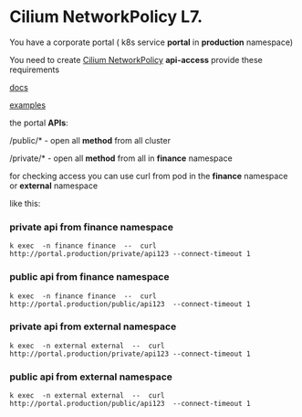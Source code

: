 # Cilium NetworkPolicy  L7.



You have a corporate portal ( k8s service **portal** in **production** namespace)

You need to create  [Cilium NetworkPolicy](https://editor.networkpolicy.io/) **api-access** provide these requirements


[docs](https://docs.cilium.io/en/v1.10/policy/language/#l7-layer-7-policies)


[examples](https://github.com/cilium/cilium/tree/main/examples/policies/getting-started)

the portal  **APIs**:

/public/*  - open all **method**  from  all cluster


/private/* - open all **method** from all in  **finance** namespace


for checking access you can use curl from pod in  the **finance** namespace or **external**  namespace

like this:

### **private** api from **finance** namespace
```
k exec  -n finance finance  --  curl http://portal.production/private/api123 --connect-timeout 1
```
### **public** api from **finance** namespace
```
k exec  -n finance finance  --  curl http://portal.production/public/api123  --connect-timeout 1
```

### **private** api from **external** namespace
```
k exec  -n external external  --  curl http://portal.production/private/api123 --connect-timeout 1
```
### **public** api from **external** namespace
```
k exec  -n external external  --  curl http://portal.production/public/api123  --connect-timeout 1
```
